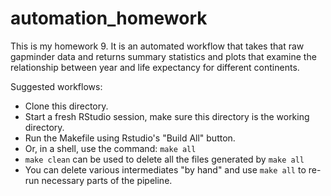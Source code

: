 # automation_homework

This is my homework 9. It is an automated workflow that takes that raw gapminder data and returns summary statistics and plots that examine the relationship between year and life expectancy for different continents. 


Suggested workflows:

  * Clone this directory. 
  * Start a fresh RStudio session, make sure this directory is the working directory.
  * Run the Makefile using Rstudio's "Build All" button.
  * Or, in a shell, use the command: `make all`
  * `make clean` can be used to delete all the files generated by `make all`
  * You can delete various intermediates "by hand" and use `make all` to re-run necessary parts of the pipeline.

